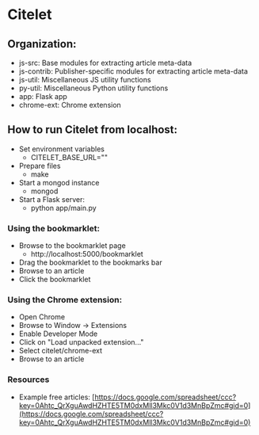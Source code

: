 # Citelet

## Organization:

* js-src: Base modules for extracting article meta-data
* js-contrib: Publisher-specific modules for extracting article meta-data
* js-util: Miscellaneous JS utility functions
* py-util: Miscellaneous Python utility functions
* app: Flask app
* chrome-ext: Chrome extension

## How to run Citelet from localhost:

* Set environment variables
    * CITELET_BASE_URL="<your root url>"
* Prepare files
    * make
* Start a mongod instance
    * mongod
* Start a Flask server:
    * python app/main.py

### Using the bookmarklet:

* Browse to the bookmarklet page
    * http://localhost:5000/bookmarklet
* Drag the bookmarklet to the bookmarks bar
* Browse to an article
* Click the bookmarklet

### Using the Chrome extension:

* Open Chrome
* Browse to Window -> Extensions
* Enable Developer Mode
* Click on "Load unpacked extension..."
* Select citelet/chrome-ext
* Browse to an article

### Resources

* Example free articles: [https://docs.google.com/spreadsheet/ccc?key=0Ahtc_QrXguAwdHZHTE5TM0dxMll3Mkc0V1d3MnBpZmc#gid=0](https://docs.google.com/spreadsheet/ccc?key=0Ahtc_QrXguAwdHZHTE5TM0dxMll3Mkc0V1d3MnBpZmc#gid=0)
